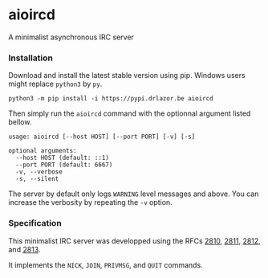 aioircd
=======

A minimalist asynchronous IRC server

### Installation

Download and install the latest stable version using pip.
Windows users might replace `python3` by `py`.

	python3 -m pip install -i https://pypi.drlazor.be aioircd

Then simply run the `aioircd` command with the optionnal argument
listed bellow.

	usage: aioircd [--host HOST] [--port PORT] [-v] [-s]

	optional arguments:
	  --host HOST (default: ::1)
	  --port PORT (default: 6667)
	  -v, --verbose
	  -s, --silent

The server by default only logs `WARNING` level messages and above. You
can increase the verbosity by repeating the `-v` option.

### Specification

This minimalist IRC server was developped using the RFCs [2810], [2811],
[2812], and [2813].

It implements the `NICK`, `JOIN`, `PRIVMSG`, and `QUIT` commands.


[2810]: https://tools.ietf.org/html/rfc2810
[2811]: https://tools.ietf.org/html/rfc2811
[2812]: https://tools.ietf.org/html/rfc2812
[2813]: https://tools.ietf.org/html/rfc2813

